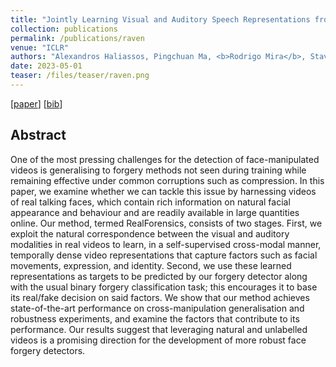 ```yaml
---
title: "Jointly Learning Visual and Auditory Speech Representations from Raw Data"
collection: publications
permalink: /publications/raven
venue: "ICLR"
authors: "Alexandros Haliassos, Pingchuan Ma, <b>Rodrigo Mira</b>, Stavros Petridis, Maja Pantic"
date: 2023-05-01
teaser: /files/teaser/raven.png
---
```


[[paper](https://arxiv.org/abs/2212.06246)] [[bib](/files/bib/raven.bib)]

## Abstract
One of the most pressing challenges for the detection of face-manipulated videos is generalising to forgery methods not seen during training while remaining effective under common corruptions such as compression. In this paper, we examine whether we can tackle this issue by harnessing videos of real talking faces, which contain rich information on natural facial appearance and behaviour and are readily available in large quantities online. Our method, termed RealForensics, consists of two stages. First, we exploit the natural correspondence between the visual and auditory modalities in real videos to learn, in a self-supervised cross-modal manner, temporally dense video representations that capture factors such as facial movements, expression, and identity. Second, we use these learned representations as targets to be predicted by our forgery detector along with the usual binary forgery classification task; this encourages it to base its real/fake decision on said factors. We show that our method achieves state-of-the-art performance on cross-manipulation generalisation and robustness experiments, and examine the factors that contribute to its performance. Our results suggest that leveraging natural and unlabelled videos is a promising direction for the development of more robust face forgery detectors.
